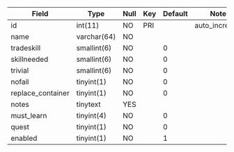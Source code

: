 **Field**|**Type**|**Null**|**Key**|**Default**|**Notes**
-----|-----|-----|-----|-----|-----
id|int(11)|NO|PRI| |auto\_increment
name|varchar(64)|NO| | | 
tradeskill|smallint(6)|NO| |0| 
skillneeded|smallint(6)|NO| |0| 
trivial|smallint(6)|NO| |0| 
nofail|tinyint(1)|NO| |0| 
replace\_container|tinyint(1)|NO| |0| 
notes|tinytext|YES| | | 
must\_learn|tinyint(4)|NO| |0| 
quest|tinyint(1)|NO| |0| 
enabled|tinyint(1)|NO| |1| 